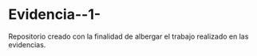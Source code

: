 # Evidencia--1-
Repositorio creado con la finalidad de albergar el trabajo realizado en las evidencias.
